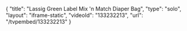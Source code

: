 {
    "title": "Lassig Green Label Mix 'n Match Diaper Bag",
    "type": "solo",
    "layout": "iframe-static",
    "videoId": "133232213",
    "url": "\/tvpembed\/133232213"
}